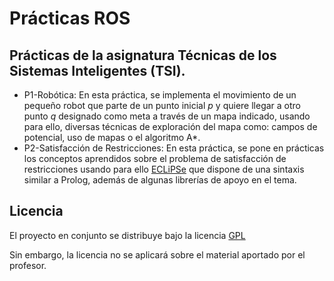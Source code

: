 Prácticas ROS
========================

Prácticas de la asignatura Técnicas de los Sistemas Inteligentes (TSI).  
------------------------

- P1-Robótica: En esta práctica, se implementa el movimiento de un pequeño robot que parte de un punto inicial *p* y quiere llegar a otro punto *q* designado como meta a través de un mapa indicado, usando para ello, diversas técnicas de exploración del mapa como: campos de potencial, uso de mapas o el algoritmo A\*.
- P2-Satisfacción de Restricciones: En esta práctica, se pone en prácticas los conceptos aprendidos sobre el problema de satisfacción de restricciones usando para ello [ECLiPSe](http://eclipseclp.org/) que dispone de una sintaxis similar a Prolog, además de algunas librerías de apoyo en el tema.


Licencia  
------------------------
El proyecto en conjunto se distribuye bajo la licencia [GPL](https://github.com/oxcar103/Practicas-ROS/blob/master/LICENSE)

Sin embargo, la licencia no se aplicará sobre el material aportado por el profesor.  
